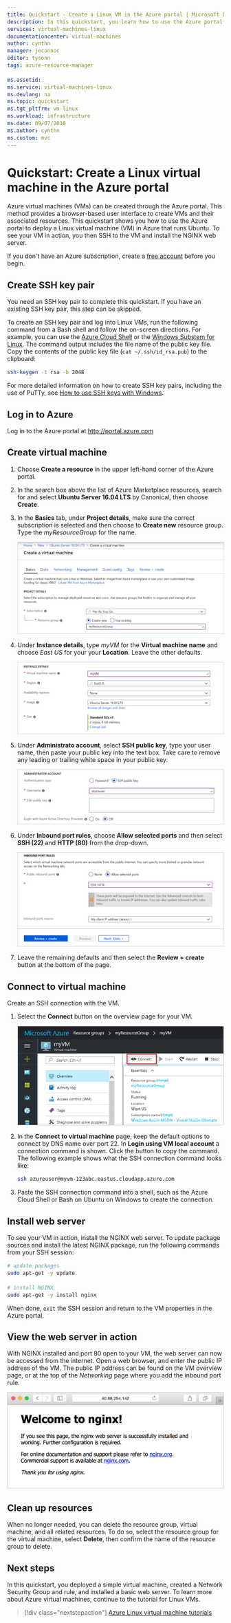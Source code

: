 ```yaml
---
title: Quickstart - Create a Linux VM in the Azure portal | Microsoft Docs
description: In this quickstart, you learn how to use the Azure portal to create a Linux virtual machine
services: virtual-machines-linux
documentationcenter: virtual-machines
author: cynthn
manager: jeconnoc
editor: tysonn
tags: azure-resource-manager

ms.assetid: 
ms.service: virtual-machines-linux
ms.devlang: na
ms.topic: quickstart
ms.tgt_pltfrm: vm-linux
ms.workload: infrastructure
ms.date: 09/07/2018
ms.author: cynthn
ms.custom: mvc
---
```


# Quickstart: Create a Linux virtual machine in the Azure portal

Azure virtual machines (VMs) can be created through the Azure portal. This method provides a browser-based user interface to create VMs and their associated resources. This quickstart shows you how to use the Azure portal to deploy a Linux virtual machine (VM) in Azure that runs Ubuntu. To see your VM in action, you then SSH to the VM and install the NGINX web server.

If you don't have an Azure subscription, create a [free account](https://azure.microsoft.com/free/?WT.mc_id=A261C142F) before you begin.

## Create SSH key pair

You need an SSH key pair to complete this quickstart. If you have an existing SSH key pair, this step can be skipped.

To create an SSH key pair and log into Linux VMs, run the following command from a Bash shell and follow the on-screen directions. For example, you can use the [Azure Cloud Shell](../../cloud-shell/overview.md) or the [Windows Substem for Linux](/windows/wsl/install-win10). The command output includes the file name of the public key file. Copy the contents of the public key file (`cat ~/.ssh/id_rsa.pub`) to the clipboard:

```bash
ssh-keygen -t rsa -b 2048
```

For more detailed information on how to create SSH key pairs, including the use of PuTTy, see [How to use SSH keys with Windows](ssh-from-windows.md).

## Log in to Azure

Log in to the Azure portal at http://portal.azure.com

## Create virtual machine

1. Choose **Create a resource** in the upper left-hand corner of the Azure portal.

1. In the search box above the list of Azure Marketplace resources, search for and select **Ubuntu Server 16.04 LTS** by Canonical, then choose **Create**.

1. In the **Basics** tab, under **Project details**, make sure the correct subscription is selected and then choose to **Create new** resource group. Type the *myResourceGroup* for the name. 

	![Create a new resource group for your VM](./media/quick-create-portal/project-details.png)

1. Under **Instance details**, type *myVM* for the **Virtual machine name** and choose *East US* for your your **Location**. Leave the other defaults.

	![Instance details section](./media/quick-create-portal/instance-details.png)

1. Under **Administrato account**, select **SSH public key**, type your user name, then paste your public key into the text box. Take care to remove any leading or trailing white space in your public key.

    ![Administrator account](./media/quick-create-portal/administrator-account.png)

1. Under **Inbound port rules**, choose **Allow selected ports** and then select **SSH (22)** and **HTTP (80)** from the drop-down. 

	![Open ports for RDP and HTTP](./media/quick-create-portal/inbound-port-rules.png)

1. Leave the remaining defaults and then select the **Review + create** button at the bottom of the page.

	
## Connect to virtual machine

Create an SSH connection with the VM.

1. Select the **Connect** button on the overview page for your VM. 

    ![Portal 9](./media/quick-create-portal/portal-quick-start-9.png)

2. In the **Connect to virtual machine** page, keep the default options to connect by DNS name over port 22. In **Login using VM local account** a connection command is shown. Click the button to copy the command. The following example shows what the SSH connection command looks like:

    ```bash
    ssh azureuser@myvm-123abc.eastus.cloudapp.azure.com
    ```

3. Paste the SSH connection command into a shell, such as the Azure Cloud Shell or Bash on Ubuntu on Windows to create the connection. 

## Install web server

To see your VM in action, install the NGINX web server. To update package sources and install the latest NGINX package, run the following commands from your SSH session:

```bash
# update packages
sudo apt-get -y update

# install NGINX
sudo apt-get -y install nginx
```

When done, `exit` the SSH session and return to the VM properties in the Azure portal.


## View the web server in action

With NGINX installed and port 80 open to your VM, the web server can now be accessed from the internet. Open a web browser, and enter the public IP address of the VM. The public IP address can be found on the VM overview page, or at the top of the *Networking* page where you add the inbound port rule.

![NGINX default site](./media/quick-create-cli/nginx.png)

## Clean up resources

When no longer needed, you can delete the resource group, virtual machine, and all related resources. To do so, select the resource group for the virtual machine, select **Delete**, then confirm the name of the resource group to delete.

## Next steps

In this quickstart, you deployed a simple virtual machine, created a Network Security Group and rule, and installed a basic web server. To learn more about Azure virtual machines, continue to the tutorial for Linux VMs.

> [!div class="nextstepaction"]
> [Azure Linux virtual machine tutorials](./tutorial-manage-vm.md)
